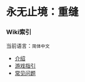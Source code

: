 # 永无止境：重缝

### Wiki索引

当前语言：`简体中文`

- [介绍](https://github.com/DM-Earth/Cabricality/blob/packwiz/1.18.2/quilt/dev/docs/readme/zh_simplified.md)
- [游戏指引](https://github.com/DM-Earth/Cabricality/wiki/简体中文)
- [常见问题](https://github.com/DM-Earth/Cabricality/blob/packwiz/1.18.2/quilt/dev/docs/faq/zh_simplified.md)
